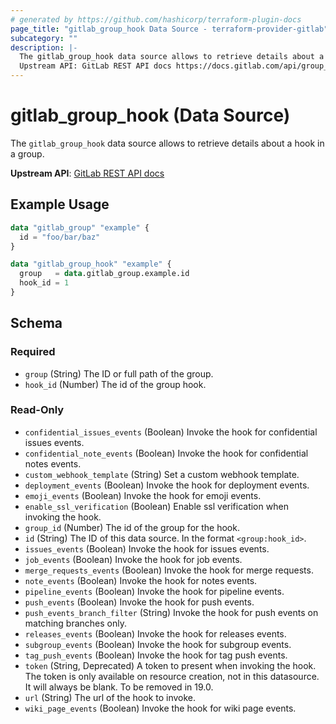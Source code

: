 ```yaml
---
# generated by https://github.com/hashicorp/terraform-plugin-docs
page_title: "gitlab_group_hook Data Source - terraform-provider-gitlab"
subcategory: ""
description: |-
  The gitlab_group_hook data source allows to retrieve details about a hook in a group.
  Upstream API: GitLab REST API docs https://docs.gitlab.com/api/group_webhooks/#get-a-group-hook
---
```


# gitlab_group_hook (Data Source)

The `gitlab_group_hook` data source allows to retrieve details about a hook in a group.

**Upstream API**: [GitLab REST API docs](https://docs.gitlab.com/api/group_webhooks/#get-a-group-hook)

## Example Usage

```terraform
data "gitlab_group" "example" {
  id = "foo/bar/baz"
}

data "gitlab_group_hook" "example" {
  group   = data.gitlab_group.example.id
  hook_id = 1
}
```

<!-- schema generated by tfplugindocs -->
## Schema

### Required

- `group` (String) The ID or full path of the group.
- `hook_id` (Number) The id of the group hook.

### Read-Only

- `confidential_issues_events` (Boolean) Invoke the hook for confidential issues events.
- `confidential_note_events` (Boolean) Invoke the hook for confidential notes events.
- `custom_webhook_template` (String) Set a custom webhook template.
- `deployment_events` (Boolean) Invoke the hook for deployment events.
- `emoji_events` (Boolean) Invoke the hook for emoji events.
- `enable_ssl_verification` (Boolean) Enable ssl verification when invoking the hook.
- `group_id` (Number) The id of the group for the hook.
- `id` (String) The ID of this data source. In the format `<group:hook_id>`.
- `issues_events` (Boolean) Invoke the hook for issues events.
- `job_events` (Boolean) Invoke the hook for job events.
- `merge_requests_events` (Boolean) Invoke the hook for merge requests.
- `note_events` (Boolean) Invoke the hook for notes events.
- `pipeline_events` (Boolean) Invoke the hook for pipeline events.
- `push_events` (Boolean) Invoke the hook for push events.
- `push_events_branch_filter` (String) Invoke the hook for push events on matching branches only.
- `releases_events` (Boolean) Invoke the hook for releases events.
- `subgroup_events` (Boolean) Invoke the hook for subgroup events.
- `tag_push_events` (Boolean) Invoke the hook for tag push events.
- `token` (String, Deprecated) A token to present when invoking the hook. The token is only available on resource creation, not in this datasource. It will always be blank. To be removed in 19.0.
- `url` (String) The url of the hook to invoke.
- `wiki_page_events` (Boolean) Invoke the hook for wiki page events.

